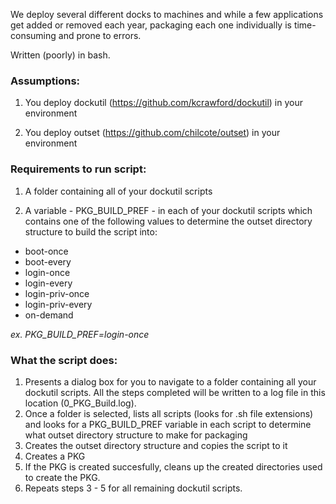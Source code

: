 We deploy several different docks to machines and while a few applications get added or removed each year, packaging each one individually is time-consuming and prone to errors.

Written (poorly) in bash.

### Assumptions:

1. You deploy dockutil (https://github.com/kcrawford/dockutil) in your environment

2. You deploy outset (https://github.com/chilcote/outset) in your environment

### Requirements to run script:

1. A folder containing all of your dockutil scripts

2. A variable - PKG_BUILD_PREF - in each of your dockutil scripts which contains one of the following values to determine the outset directory structure to build the script into:

- boot-once
- boot-every
- login-once
- login-every
- login-priv-once
- login-priv-every
- on-demand

*ex. PKG_BUILD_PREF=login-once*

### What the script does:

1. Presents a dialog box for you to navigate to a folder containing all your dockutil scripts. All the steps completed will be written to a log file in this location (0_PKG_Build.log).
2. Once a folder is selected, lists all scripts (looks for .sh file extensions) and looks for a PKG_BUILD_PREF variable in each script to determine what outset directory structure to make for packaging
3. Creates the outset directory structure and copies the script to it
4. Creates a PKG
5. If the PKG is created succesfully, cleans up the created directories used to create the PKG.
6. Repeats steps 3 - 5 for all remaining dockutil scripts.
